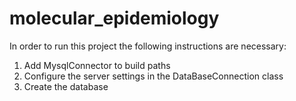 # molecular_epidemiology
In order to run this project the following instructions are necessary:

1) Add MysqlConnector to build paths
2) Configure the server settings in the DataBaseConnection class
3) Create the database 
